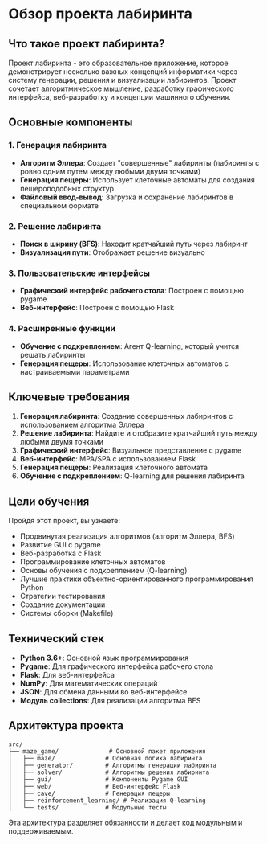 # Обзор проекта лабиринта

## Что такое проект лабиринта?

Проект лабиринта - это образовательное приложение, которое демонстрирует несколько важных концепций информатики через систему генерации, решения и визуализации лабиринтов. Проект сочетает алгоритмическое мышление, разработку графического интерфейса, веб-разработку и концепции машинного обучения.

## Основные компоненты

### 1. Генерация лабиринта
- **Алгоритм Эллера**: Создает "совершенные" лабиринты (лабиринты с ровно одним путем между любыми двумя точками)
- **Генерация пещеры**: Использует клеточные автоматы для создания пещероподобных структур
- **Файловый ввод-вывод**: Загрузка и сохранение лабиринтов в специальном формате

### 2. Решение лабиринта
- **Поиск в ширину (BFS)**: Находит кратчайший путь через лабиринт
- **Визуализация пути**: Отображает решение визуально

### 3. Пользовательские интерфейсы
- **Графический интерфейс рабочего стола**: Построен с помощью pygame
- **Веб-интерфейс**: Построен с помощью Flask

### 4. Расширенные функции
- **Обучение с подкреплением**: Агент Q-learning, который учится решать лабиринты
- **Генерация пещеры**: Использование клеточных автоматов с настраиваемыми параметрами

## Ключевые требования

1. **Генерация лабиринта**: Создание совершенных лабиринтов с использованием алгоритма Эллера
2. **Решение лабиринта**: Найдите и отобразите кратчайший путь между любыми двумя точками
3. **Графический интерфейс**: Визуальное представление с pygame
4. **Веб-интерфейс**: MPA/SPA с использованием Flask
5. **Генерация пещеры**: Реализация клеточного автомата
6. **Обучение с подкреплением**: Q-learning для решения лабиринта

## Цели обучения

Пройдя этот проект, вы узнаете:
- Продвинутая реализация алгоритмов (алгоритм Эллера, BFS)
- Развитие GUI с pygame
- Веб-разработка с Flask
- Программирование клеточных автоматов
- Основы обучения с подкреплением (Q-learning)
- Лучшие практики объектно-ориентированного программирования Python
- Стратегии тестирования
- Создание документации
- Системы сборки (Makefile)

## Технический стек

- **Python 3.6+**: Основной язык программирования
- **Pygame**: Для графического интерфейса рабочего стола
- **Flask**: Для веб-интерфейса
- **NumPy**: Для математических операций
- **JSON**: Для обмена данными во веб-интерфейсе
- **Модуль collections**: Для реализации алгоритма BFS

## Архитектура проекта

```
src/
├── maze_game/              # Основной пакет приложения
│   ├── maze/              # Основная логика лабиринта
│   ├── generator/         # Алгоритмы генерации лабиринта
│   ├── solver/            # Алгоритмы решения лабиринта  
│   ├── gui/               # Компоненты Pygame GUI
│   ├── web/               # Веб-интерфейс Flask
│   ├── cave/              # Генерация пещеры
│   ├── reinforcement_learning/ # Реализация Q-learning
│   └── tests/             # Модульные тесты
```

Эта архитектура разделяет обязанности и делает код модульным и поддерживаемым.